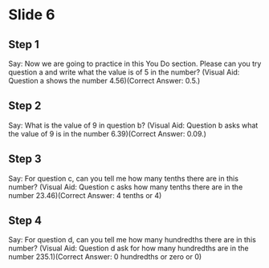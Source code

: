 # Slide 6

## Step 1

Say: Now we are going to practice in this You Do section. Please can you try question a and write what the value is of 5 in the number? (Visual Aid: Question a shows the number 4.56)(Correct Answer: 0.5.)

## Step 2

Say: What is the value of 9 in question b? (Visual Aid: Question b asks what the value of 9 is in the number 6.39)(Correct Answer: 0.09.)

## Step 3

Say: For question c, can you tell me how many tenths there are in this number? (Visual Aid: Question c asks how many tenths there are in the number 23.46)(Correct Answer: 4 tenths or 4)

## Step 4

Say: For question d, can you tell me how many hundredths there are in this number? (Visual Aid: Question d ask for how many hundredths are in the number 235.1)(Correct Answer: 0 hundredths or zero or 0)
